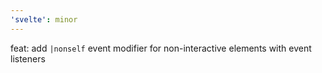 ```yaml
---
'svelte': minor
---
```


feat: add `|nonself` event modifier for non-interactive elements with event listeners
